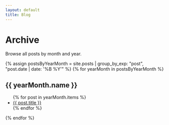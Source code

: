 ```yaml
---
layout: default
title: Blog
---
```


# Archive

Browse all posts by month and year.

{% assign postsByYearMonth = site.posts | group_by_exp: "post", "post.date | date: '%B %Y'" %}
{% for yearMonth in postsByYearMonth %}
  <h2>{{ yearMonth.name }}</h2>
  <ul>
    {% for post in yearMonth.items %}
      <li><a href="{{ post.url }}">{{ post.title }}</a></li>
    {% endfor %}
  </ul>
{% endfor %}
